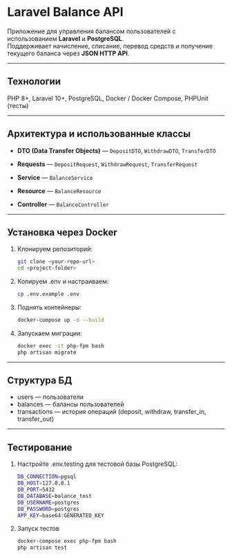 # Laravel Balance API

Приложение для управления балансом пользователей с использованием **Laravel** и **PostgreSQL**.  
Поддерживает начисление, списание, перевод средств и получение текущего баланса через **JSON HTTP API**.

---

## Технологии
 PHP 8+, Laravel 10+, PostgreSQL, Docker / Docker Compose, PHPUnit (тесты)

---

##  Архитектура и использованные классы

- **DTO (Data Transfer Objects)** — `DepositDTO`, `WithdrawDTO`, `TransferDTO`  

- **Requests** — `DepositRequest`, `WithdrawRequest`, `TransferRequest`  

- **Service** — `BalanceService`  

- **Resource** — `BalanceResource`  

- **Controller** — `BalanceController`  

---

## Установка через Docker

1. Клонируем репозиторий:
    ```bash
    git clone <your-repo-url>
    cd <project-folder>
2. Копируем .env и настраиваем:
    ```bash
    cp .env.example .env
3. Поднять контейнеры:
    ```bash
    docker-compose up -d --build
4. Запускаем миграции:
    ```bash
    docker exec -it php-fpm bash 
    php artisan migrate

---

## Структура БД

- users — пользователи
- balances — балансы пользователей
- transactions — история операций (deposit, withdraw, transfer_in, transfer_out)

---

## Тестирование

1. Настройте .env.testing для тестовой базы PostgreSQL:
    ```bash 
    DB_CONNECTION=pgsql
    DB_HOST=127.0.0.1
    DB_PORT=5432
    DB_DATABASE=balance_test
    DB_USERNAME=postgres
    DB_PASSWORD=postgres
    APP_KEY=base64:GENERATED_KEY
2. Запуск тестов
    ```bash 
   docker-compose exec php-fpm bash 
   php artisan test
